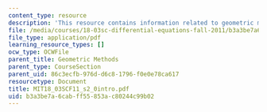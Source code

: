 ```yaml
---
content_type: resource
description: 'This resource contains information related to geometric methods: introduction.'
file: /media/courses/18-03sc-differential-equations-fall-2011/b3a3be7a6cabff55853ac80244c99b02_MIT18_03SCF11_s2_0intro.pdf
file_type: application/pdf
learning_resource_types: []
ocw_type: OCWFile
parent_title: Geometric Methods
parent_type: CourseSection
parent_uid: 86c3ecfb-976d-d6c8-1796-f0e0e78ca617
resourcetype: Document
title: MIT18_03SCF11_s2_0intro.pdf
uid: b3a3be7a-6cab-ff55-853a-c80244c99b02
---
```

